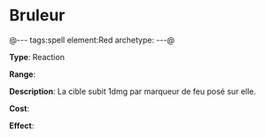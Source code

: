 # Bruleur

@---
tags:spell
element:Red
archetype:
---@

**Type**:
Reaction

**Range**:

**Description**:
La cible subit 1dmg par marqueur de feu posé sur elle.

**Cost**:

**Effect**:
